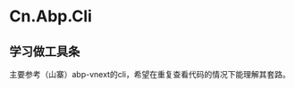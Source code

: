 # Cn.Abp.Cli
学习做工具条
------------------------------------
主要参考（山寨）abp-vnext的cli，希望在重复查看代码的情况下能理解其套路。
